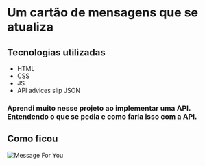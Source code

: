 # Um cartão de mensagens que se atualiza
## Tecnologias utilizadas
- HTML
- CSS
- JS
- API advices slip JSON 

### Aprendi muito nesse projeto ao implementar uma API. Entendendo o que se pedia e como faria isso com a API. 


## Como ficou 

![Message For You](https://github.com/mejessica/projeto-cartao-mensagem/assets/82670472/10fe6179-d26a-4886-87d0-f4ab89d62531)
